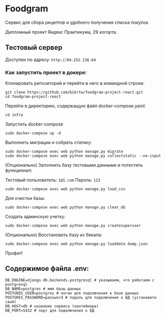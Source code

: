 # Foodgram

Сервис для сбора рецептов и удобного получения списка покупок

Дипломный проект Яндекс Практикума, 29 когорта.

## Тестовый сервер

Доступен по адресу: ```http://84.252.136.64```

### Как запустить проект в докере:

Клонировать репозиторий и перейти в него в командной строке:
```
git clone https://github.com/bikrtw/foodgram-project-react.git
cd foodgram-project-react
```

Перейти в директорию, содержащую файл docker-compose.yaml:
```
cd infra
```

Запустить docker-compose
```
sudo docker-compose up -d
```

Выполнить миграции и собрать статику:
```
sudo docker-compose exec web python manage.py migrate
sudo docker-compose exec web python manage.py collectstatic --no-input
```

(Опционально) Заполнить базу тестовыми данными и потестить функционал:

Тестовый пользователь: ```1@1.com``` Пароль: ```123```
```
sudo docker-compose exec web python manage.py load_csv
```

Для очистки базы:
```
sudo docker-compose exec web python manage.py clear_db
```

Создать админскую учетку:
```
sudo docker-compose exec web python manage.py createsuperuser
```

(Опционально) Восстановить базу из бекапа:
```
sudo docker-compose exec web python manage.py loaddata dump.json
```

Профит!

## Содержимое файла .env:
```
DB_ENGINE=django.db.backends.postgresql # указываем, что работаем с postgresql
DB_NAME=postgres # имя базы данных
POSTGRES_USER=postgres # логин для подключения к базе данных
POSTGRES_PASSWORD=password # пароль для подключения к БД (установите свой)
DB_HOST=db # название сервиса (контейнера)
DB_PORT=5432 # порт для подключения к БД 
```
